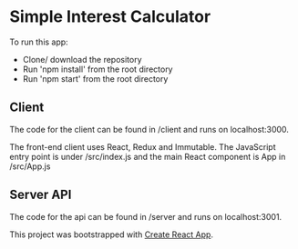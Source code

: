 # Simple Interest Calculator

To run this app:

- Clone/ download the repository
- Run 'npm install' from the root directory
- Run 'npm start' from the root directory

## Client

The code for the client can be found in /client and runs on localhost:3000.

The front-end client uses React, Redux and Immutable.
The JavaScript entry point is under /src/index.js and the main React component is App in /src/App.js

## Server API

The code for the api can be found in /server and runs on localhost:3001.


This project was bootstrapped with [Create React App](https://github.com/facebookincubator/create-react-app).